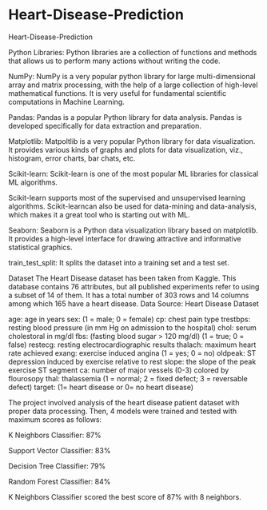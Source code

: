 # Heart-Disease-Prediction
Heart-Disease-Prediction

Python Libraries: Python libraries are a collection of functions and methods that allows us to perform many actions without writing the code.

NumPy: NumPy is a very popular python library for large multi-dimensional array and matrix processing, with the help of a large collection of high-level mathematical functions. It is very useful for fundamental scientific computations in Machine Learning.

Pandas: Pandas is a popular Python library for data analysis. Pandas is developed specifically for data extraction and preparation.

Matplotlib: Matpoltlib is a very popular Python library for data visualization. It provides various kinds of graphs and plots for data visualization, viz., histogram, error charts, bar chats, etc.

Scikit-learn: Scikit-learn is one of the most popular ML libraries for classical ML algorithms.

Scikit-learn supports most of the supervised and unsupervised learning algorithms. Scikit-learncan also be used for data-mining and data-analysis, which makes it a great tool who is starting out with ML.

Seaborn: Seaborn is a Python data visualization library based on matplotlib. It provides a high-level interface for drawing attractive and informative statistical graphics.

train_test_split: It splits the dataset into a training set and a test set.

Dataset The Heart Disease dataset has been taken from Kaggle. This database contains 76 attributes, but all published experiments refer to using a subset of 14 of them. It has a total number of 303 rows and 14 columns among which 165 have a heart disease. Data Source: Heart Disease Dataset

age: age in years sex: (1 = male; 0 = female) cp: chest pain type trestbps: resting blood pressure (in mm Hg on admission to the hospital) chol: serum cholestoral in mg/dl fbs: (fasting blood sugar > 120 mg/dl) (1 = true; 0 = false) restecg: resting electrocardiographic results thalach: maximum heart rate achieved exang: exercise induced angina (1 = yes; 0 = no) oldpeak: ST depression induced by exercise relative to rest slope: the slope of the peak exercise ST segment ca: number of major vessels (0-3) colored by flourosopy thal: thalassemia (1 = normal; 2 = fixed defect; 3 = reversable defect) target: (1= heart disease or 0= no heart disease)

The project involved analysis of the heart disease patient dataset with proper data processing. Then, 4 models were trained and tested with maximum scores as follows:

K Neighbors Classifier: 87%

Support Vector Classifier: 83%

Decision Tree Classifier: 79%

Random Forest Classifier: 84%

K Neighbors Classifier scored the best score of 87% with 8 neighbors.
